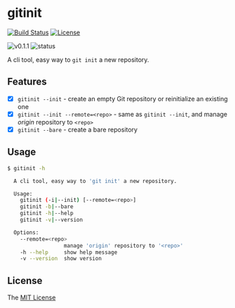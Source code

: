 # gitinit
[![Build Status](https://travis-ci.org/WindomZ/gitinit.svg?branch=master)](https://travis-ci.org/WindomZ/gitinit)
[![License](https://img.shields.io/badge/license-MIT-green.svg)](https://opensource.org/licenses/MIT)

![v0.1.1](https://img.shields.io/badge/version-v0.1.1-yellow.svg)
![status](https://img.shields.io/badge/status-beta-yellow.svg)

A cli tool, easy way to `git init` a new repository.

## Features

- [x] `gitinit --init` - create an empty Git repository or reinitialize an existing one
- [x] `gitinit --init --remote=<repo>` - same as `gitinit --init`, and manage *origin* repository to `<repo>`
- [x] `gitinit --bare` - create a bare repository

## Usage

```bash
$ gitinit -h

  A cli tool, easy way to 'git init' a new repository.

  Usage:
    gitinit (-i|--init) [--remote=<repo>]
    gitinit -b|--bare
    gitinit -h|--help
    gitinit -v|--version

  Options:
    --remote=<repo>
                  manage 'origin' repository to '<repo>'
    -h --help     show help message
    -v --version  show version
```

## License

The [MIT License](https://github.com/WindomZ/gitinit/blob/dev/LICENSE)
